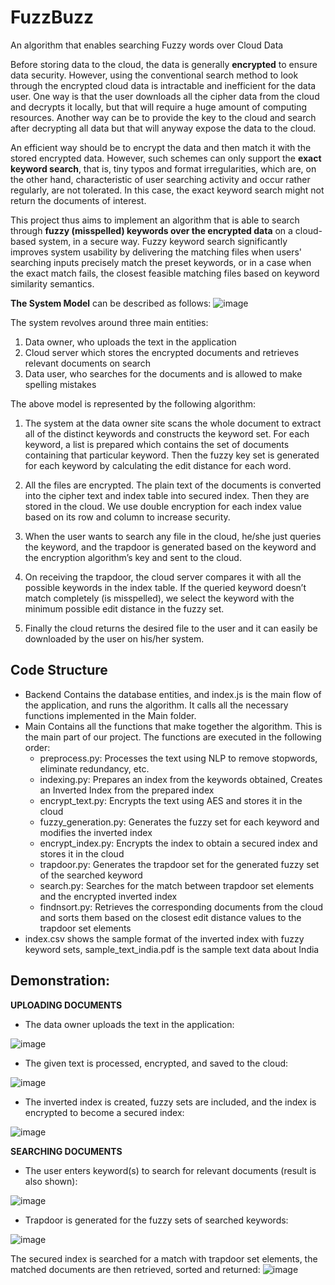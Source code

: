 # FuzzBuzz
An algorithm that enables searching Fuzzy words over Cloud Data

Before storing data to the cloud, the data is generally **encrypted** to ensure data security. However,
using the conventional search method to look through the encrypted cloud data is
intractable and inefficient for the data user. One way is that the user downloads all
the cipher data from the cloud and decrypts it locally, but that will require a huge
amount of computing resources. Another way can be to provide the key to the cloud
and search after decrypting all data but that will anyway expose the data to the
cloud.

An efficient way should be to encrypt the data and then match it with the stored
encrypted data. However, such schemes can only support the **exact keyword
search**, that is, tiny typos and format irregularities, which are, on the other hand,
characteristic of user searching activity and occur rather regularly, are not tolerated.
In this case, the exact keyword search might not return the documents of interest.

This project thus aims to implement an algorithm that is able to search through
**fuzzy (misspelled) keywords over the encrypted data** on a cloud-based system,
in a secure way. Fuzzy keyword search significantly improves system usability by
delivering the matching files when users' searching inputs precisely match the preset
keywords, or in a case when the exact match fails, the closest feasible matching files
based on keyword similarity semantics.

**The System Model** can be described as follows:
![image](https://github.com/rt671/FuzzBuzz/assets/82562103/5de8e323-17ac-499c-abba-bcebe2a50492)

The system revolves around three main entities: 
1. Data owner, who uploads the text in the application
2. Cloud server which stores the encrypted documents and retrieves relevant documents on search
3. Data user, who searches for the documents and is allowed to make spelling mistakes

The above model is represented by the following algorithm:
1. The system at the data owner site scans the whole document to extract all of the distinct keywords and constructs the keyword set. For each keyword, a list
is prepared which contains the set of documents containing that particular keyword. Then the fuzzy key set is generated for each keyword by calculating the edit distance for each word. 

2. All the files are encrypted. The plain text of the documents is converted into the cipher text and index table into secured index. Then they are stored in the cloud. We use double encryption for each index value based on its row and column to increase security.

3. When the user wants to search any file in the cloud, he/she just queries the keyword, and the trapdoor is generated based on the keyword and the encryption algorithm’s key and sent to the cloud.

4. On receiving the trapdoor, the cloud server compares it with all the possible keywords in the index table. If the queried keyword doesn’t match completely
(is misspelled), we select the keyword with the minimum possible edit distance in the fuzzy set.

5. Finally the cloud returns the desired file to the user and it can easily be downloaded by the user on his/her system.


## Code Structure
- Backend
  Contains the database entities, and index.js is the main flow of the application, and runs the algorithm. It calls all the necessary functions implemented in the Main folder.
- Main
  Contains all the functions that make together the algorithm. This is the main part of our project. The functions are executed in the following order:
  - preprocess.py: Processes the text using NLP to remove stopwords, eliminate redundancy, etc.
  - indexing.py: Prepares an index from the keywords obtained, Creates an Inverted Index from the prepared index
  - encrypt_text.py: Encrypts the text using AES and stores it in the cloud
  - fuzzy_generation.py: Generates the fuzzy set for each keyword and modifies the inverted index
  - encrypt_index.py: Encrypts the index to obtain a secured index and stores it in the cloud
  - trapdoor.py: Generates the trapdoor set for the generated fuzzy set of the searched keyword
  - search.py: Searches for the match between trapdoor set elements and the encrypted inverted index
  - findnsort.py: Retrieves the corresponding documents from the cloud and sorts them based on the closest edit distance values to the trapdoor set elements
- index.csv shows the sample format of the inverted index with fuzzy keyword sets, sample_text_india.pdf is the sample text data about India

## Demonstration:
**UPLOADING DOCUMENTS**

- The data owner uploads the text in the application:
  
![image](https://github.com/rt671/FuzzBuzz/assets/82562103/8ca6f4d3-c1f3-408c-9f0c-1622cb032139)


- The given text is processed, encrypted, and saved to the cloud:
  
![image](https://github.com/rt671/FuzzBuzz/assets/82562103/1568c002-bb19-4169-a1d3-44944053d4a3)


- The inverted index is created, fuzzy sets are included, and the index is encrypted to become a secured index:
  
![image](https://github.com/rt671/FuzzBuzz/assets/82562103/d3f78987-03c8-4108-9560-94c7de9a4f24)

**SEARCHING DOCUMENTS**

- The user enters keyword(s) to search for relevant documents (result is also shown):
  
![image](https://github.com/rt671/FuzzBuzz/assets/82562103/0e2d60ae-0b8a-49a0-8349-18929f4fa655)

- Trapdoor is generated for the fuzzy sets of searched keywords:
  
![image](https://github.com/rt671/FuzzBuzz/assets/82562103/304b9354-cfe9-4232-80a7-9f1980eb63cb)

The secured index is searched for a match with trapdoor set elements, the matched documents are then retrieved, sorted and returned:
![image](https://github.com/rt671/FuzzBuzz/assets/82562103/8a2277d7-573d-4306-aeff-761436b9ef08)





